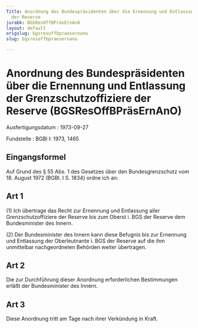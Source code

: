 ```yaml
---
Title: Anordnung des Bundespräsidenten über die Ernennung und Entlassung der Grenzschutzoffiziere
  der Reserve
jurabk: BGSResOffBPräsErnAnO
layout: default
origslug: bgsresoffbpraesernano
slug: bgsresoffbpraesernano

---
```


# Anordnung des Bundespräsidenten über die Ernennung und Entlassung der Grenzschutzoffiziere der Reserve (BGSResOffBPräsErnAnO)

Ausfertigungsdatum
:   1973-09-27

Fundstelle
:   BGBl I: 1973, 1465



## Eingangsformel

Auf Grund des § 55 Abs. 1 des Gesetzes über den Bundesgrenzschutz vom
18\. August 1972 (BGBl. I S. 1834) ordne ich an:


## Art 1

(1) Ich übertrage das Recht zur Ernennung und Entlassung aller
Grenzschutzoffiziere der Reserve bis zum Oberst i. BGS der Reserve dem
Bundesminister des Innern.

(2) Der Bundesminister des Innern kann diese Befugnis bis zur
Ernennung und Entlassung der Oberleutnante i. BGS der Reserve auf die
ihm unmittelbar nachgeordneten Behörden weiter übertragen.


## Art 2

Die zur Durchführung dieser Anordnung erforderlichen Bestimmungen
erläßt der Bundesminister des Innern.


## Art 3

Diese Anordnung tritt am Tage nach ihrer Verkündung in Kraft.

